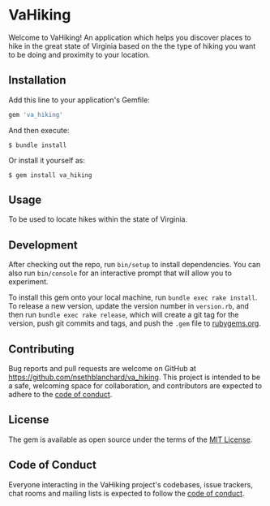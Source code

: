 # VaHiking

Welcome to VaHiking! An application which helps you discover places to hike in the great state of Virginia based on the the type of hiking you want to be doing
and proximity to your location.

## Installation

Add this line to your application's Gemfile:

```ruby
gem 'va_hiking'
```

And then execute:

    $ bundle install

Or install it yourself as:

    $ gem install va_hiking

## Usage

To be used to locate hikes within the state of Virginia.

## Development

After checking out the repo, run `bin/setup` to install dependencies. You can also run `bin/console` for an interactive prompt that will allow you to experiment.

To install this gem onto your local machine, run `bundle exec rake install`. To release a new version, update the version number in `version.rb`, and then run `bundle exec rake release`, which will create a git tag for the version, push git commits and tags, and push the `.gem` file to [rubygems.org](https://rubygems.org).

## Contributing

Bug reports and pull requests are welcome on GitHub at https://github.com/nsethblanchard/va_hiking. This project is intended to be a safe, welcoming space for collaboration, and contributors are expected to adhere to the [code of conduct](https://github.com/nsethblanchard/va_hiking/blob/master/CODE_OF_CONDUCT.md).


## License

The gem is available as open source under the terms of the [MIT License](https://opensource.org/licenses/MIT).

## Code of Conduct

Everyone interacting in the VaHiking project's codebases, issue trackers, chat rooms and mailing lists is expected to follow the [code of conduct](https://github.com/nsethblanchard/va_hiking/blob/master/CODE_OF_CONDUCT.md).
